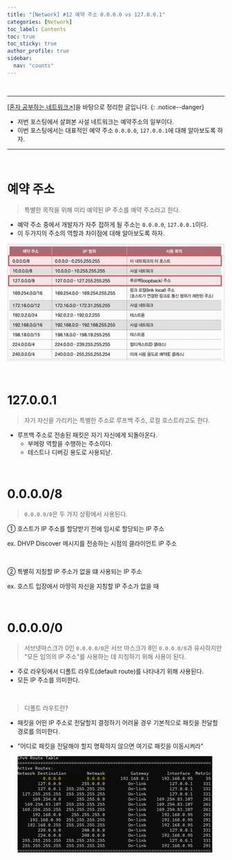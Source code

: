 ```yaml
---
title: "[Network] #12 예약 주소 0.0.0.0 vs 127.0.0.1"
categories: [Network]
toc_label: Contents
toc: true
toc_sticky: true
author_profile: true
sidebar:
  nav: "counts"
---
```


<br>

---

[[혼자 공부하는 네트워크↗️]](https://www.youtube.com/watch?v=c62qssA4hYI&list=PLYH7OjNUOWLVwdRF6_QmJVR4cQdMp0SU1&index=1)을 바탕으로 정리한 글입니다.
{: .notice--danger}

- 저번 포스팅에서 살펴본 사설 네트워크는 예약주소의 일부이다.
- 이번 포스팅에서는 대표적인 예약 주소 `0.0.0.0`, `127.0.0.1`에 대해 알아보도록 하자.

---

<br>

# 예약 주소

> 특별한 목적을 위해 미리 예약된 IP 주소를 예약 주소라고 한다.

- 예약 주소 중에서 개발자가 자주 접하게 될 주소는 `0.0.0.0`, `127.0.0.1`이다.
- 이 두가지의 주소의 역할과 차이점에 대해 알아보도록 하자.

![](/assets/images/2024/2024-10-07-02-16-54.png)

<br>

# 127.0.0.1

> 자기 자신을 가리키는 특별한 주소로 루프백 주소, 로컬 호스트라고도 한다.

- 루프백 주소로 전송된 패킷은 자기 자신에게 되돌아온다.
  - 부메랑 역할을 수행하는 주소이다.
  - 테스트나 디버깅 용도로 사용되낟.

<br>

# 0.0.0.0/8

> `0.0.0.0/8`은 두 가지 상황에서 사용된다.

① 호스트가 IP 주소를 할당받기 전에 임시로 할당되는 IP 주소

ex. DHVP Discover 메시지를 전송하는 시점의 클라이언트 IP 주소

<br>

② 특별히 지칭할 IP 주소가 없을 떄 사용되는 IP 주소

ex. 호스트 입장에서 마땅히 자신을 지칭할 IP 주소가 없을 때

<br>

# 0.0.0.0/0

> 서브넷마스크가 0인 `0.0.0.0/0`은 서브 마스크가 8인 `0.0.0.0/8`과 유사하지만 "모든 임의의 IP 주소"를 사용하는 데 지칭하기 위해 사용이 된다.

- 주로 라우팅에서 디폴트 라우트(default route)를 나타내기 위해 사용된다.
- 모든 IP 주소를 의미한다.

<br>

> 디폴트 라우트란?

- 패킷을 어떤 IP 주소로 전달할지 결정하기 어려울 경우 기본적으로 패킷을 전달할 경로를 의미한다.
- "어디로 패킷을 전달해야 할지 명확하지 않으면 여기로 패킷을 이동시켜라"

  ![](/assets/images/2024/2024-10-07-02-28-25.png)

<br>
